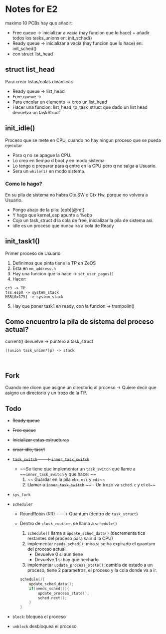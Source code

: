 # Notes for E2
maximo 10 PCBs
hay que añadir:
+ Free queue -> inicializar a vacia (hay funcion que lo hace) +  añadir todos los tasks_unions en: init_sched()
+ Ready queue -> inicializar a vacia (hay funcion que lo hace) en: init_sched()
+ con struct list_head

## struct list_head
Para crear listas/colas dinámicas
+ Ready queue -> list_head
+ Free queue  -> 
+ Para encolar un elemento -> creo un list_head
+ Hacer una funcion: list_head_to_task_struct que dado un list head devuelva un taskStruct

## init_idle()
Proceso que se mete en CPU, cuando no hay ningun proceso que se pueda ejecutar
+ Para q no se apague la CPU.  
+ Lo creo en tiempo d boot y en modo sistema  
+ Lo tengo q preparar para q entre en la CPU pero q no salga a Usuario.  
+ Sera un `while(1)` en modo sistema.

### Como lo hago?
En su pila de sistema no habra Ctx SW o Ctx Hw, porque no volvera a Usuario.
+ Pongo abajo de la pila: [epb][@ret]
+ Y hago que kernel_esp apunte a %ebp
+ Cojo un task_struct d la cola de free, inicializar la pila de sistema asi.
+ idle es un proceso que nunca ira a cola de Ready

## init_task1()
Primer proceso de Usuario
1. Definimos que pinta tiene la TP en ZeOS
2. Esta en `mm_address.h`
3. Hay una funcion que lo hace -> `set_user_pages()`
4. Hacer:
```
cr3 -> TP
tss.esp0 -> system_stack
MSR[0x175] -> system_stack
```

5. Hay que poner task1 en ready, con la funcion -> trampolin()  

## Como encuentro la pila de sistema del proceso actual?
current() devuelve -> puntero a task_struct
```
((union task_union*)p) -> stack
```

<br>

## Fork
Cuando me dicen que asigne un directorio al proceso -> Quiere decir que asigno un directorio y un trozo de la TP.

## Todo
+ ~~Ready queue~~
+ ~~Free queue~~
+ ~~Inicializar estas estructuras~~
+ ~~crear idle, task1~~
+ ~~`task_switch` ---> `inner_task_switch`~~
    - ~~Se tiene que implementar un `task_switch` que llame a ~~`inner_task_switch` y que hace: ~~ 
        1. ~~ Guardar en la pila `ebx`, `esi` y `edi`~~
        2. ~~Llamar a `inner_task_switch`~~
   ~~ - Un trozo va `sched.c` y el ot~~

+ `sys_fork`
+ `scheduler`
    - RoundRobin (RR) ---> Quantum (dentro de `task_struct`)
    - Dentro de `clock_routine`: se llama a `schedule()`
        1. `schedule()` llama a `update_sched_data()` (decrementa tics restantes del proceso para salir d la CPU)
        2. implementar `needs_sched()`: mira si se ha expirado el quantum del proceso actual.
            - Devuelve 0 si aun tiene
            - Devuelve 1 si hay que hecharlo
        3. implementar `update_process_state()`: cambia de estado a un proceso, tiene 2 parametros, el proceso y la cola donde va a ir.

        ```C
        schedule(){
            update_sched_data();
            if(needs_sched()){
                update_process_state();
                sched.next();
            }
        }
        ```
+ `block`: bloquea el proceso
+ `unblock` desbloquea el proceso